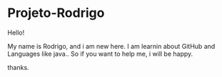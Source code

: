 # Projeto-Rodrigo





Hello!


My name is Rodrigo, and i am new here. I am learnin about GitHub and Languages like java..
So if you want to help me, i will be happy.

thanks.
